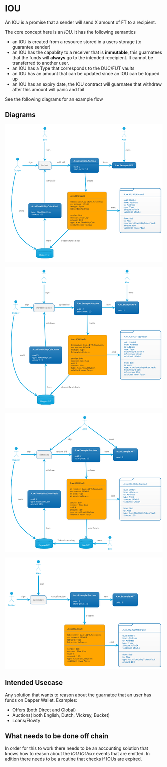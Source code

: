 # IOU

An IOU is a promise that a sender will send X amount of FT to a recipient.  

The core concept here is an *IOU*. It has the following semantics
 - an IOU is created from a resource stored in a users storage (to guarantee sender)
 - an IOU has the capablity to a receiver that is **immutable**, this guarnatees that the funds will **always** go to the intended receipient. It cannot be transferred to another user.
 - an IOU has a Type that corresponds to the DUC/FUT vaults
 - an IOU has an amount that can be updated since an IOU can be topped up
 - an IOU has an expiry date, the IOU contract will guarnatee that withdraw after this amount will panic and fail

See the following diagrams for an example flow
## Diagrams

![bid](out/bid/bid.png)

![increaseBid](out/increaseBid/increaseBid.png)

![fulfill](out/fulfillBid/fulfillBid.png)


![cancel](out/cancelBid/cancelBid.png)

## Intended Usecase

Any solution that wants to reason about the guarnatee that an user has funds on Dapper Wallet. 
Examples:
 - Offers (both Direct and Global)
 - Auctions( both English, Dutch, Vickrey, Bucket)
 - Loans/Flowty
 
 ## What needs to be done off chain
 
 In order for this to work there needs to be an accounting solution that knows how to reason about the *IOU.IOUxxx* events that are emitted. 
 In adition there needs to be a routine that checks if IOUs are expired.
 
